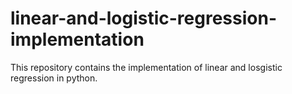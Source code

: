 # linear-and-logistic-regression-implementation

This repository contains the implementation of linear and losgistic regression in python.
